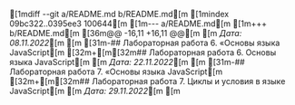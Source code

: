 [1mdiff --git a/README.md b/README.md[m
[1mindex 09bc322..0395ee3 100644[m
[1m--- a/README.md[m
[1m+++ b/README.md[m
[36m@@ -16,11 +16,11 @@[m
 [m
 *Дата: 08.11.2022*[m
 [m
[31m-## Лабораторная работа 6. «Основы языка JavaScript[m
[32m+[m[32m## Лабораторная работа 6. Основы языка JavaScript[m
 [m
 *Дата: 22.11.2022*[m
 [m
[31m-## Лабораторная работа 7. «Основы языка JavaScript[m
[32m+[m[32m## Лабораторная работа 7. Циклы и условия в языке JavaScript[m
 [m
 *Дата: 29.11.2022*[m
 [m
